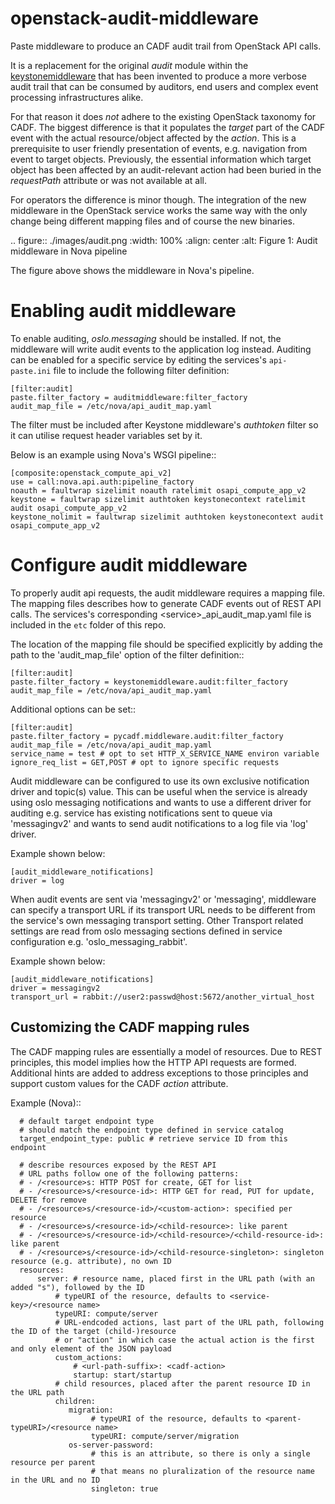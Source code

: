# openstack-audit-middleware
Paste middleware to produce an CADF audit trail from OpenStack API calls.

It is a replacement for the original _audit_ module within the [keystonemiddleware](https://github.com/openstack/keystonemiddleware) that has been invented to produce a more
verbose audit trail that can be consumed by auditors, end users and complex event processing infrastructures alike.

For that reason it does _not_ adhere to the existing OpenStack taxonomy for CADF. The biggest difference is that it populates
the _target_ part of the CADF event with the actual resource/object affected by the _action_. This is a prerequisite
to user friendly presentation of events, e.g. navigation from event to target objects. Previously, the essential information which target object has been affected by an audit-relevant action had been buried in the _requestPath_ attribute or was
not available at all.

For operators the difference is minor though. The integration of the new middleware in the OpenStack service works the same way with the only change being different mapping files and of course the new binaries.  

.. figure:: ./images/audit.png
   :width: 100%
   :align: center
   :alt: Figure 1: Audit middleware in Nova pipeline

The figure above shows the middleware in Nova's pipeline.

Enabling audit middleware
=========================
To enable auditing, _oslo.messaging_ should be installed. If not, the middleware
will write audit events to the application log instead. Auditing can be enabled for a specific
service by editing the services's `api-paste.ini` file to include the following
filter definition:

```
[filter:audit]
paste.filter_factory = auditmiddleware:filter_factory
audit_map_file = /etc/nova/api_audit_map.yaml
```

The filter must be included after Keystone middleware's *authtoken* filter so it can utilise request header variables set by it.

Below is an example using Nova's WSGI pipeline::

```
[composite:openstack_compute_api_v2]
use = call:nova.api.auth:pipeline_factory
noauth = faultwrap sizelimit noauth ratelimit osapi_compute_app_v2
keystone = faultwrap sizelimit authtoken keystonecontext ratelimit audit osapi_compute_app_v2
keystone_nolimit = faultwrap sizelimit authtoken keystonecontext audit osapi_compute_app_v2
```

Configure audit middleware
==========================
To properly audit api requests, the audit middleware requires a mapping
file. The mapping files describes how to generate CADF events out of REST API calls. The services's corresponding
\<service\>_api_audit_map.yaml file is included in the `etc` folder of this repo.

The location of the mapping file should be specified explicitly by adding the
path to the 'audit_map_file' option of the filter definition::

```
[filter:audit]
paste.filter_factory = keystonemiddleware.audit:filter_factory
audit_map_file = /etc/nova/api_audit_map.yaml
```

Additional options can be set::

```
[filter:audit]
paste.filter_factory = pycadf.middleware.audit:filter_factory
audit_map_file = /etc/nova/api_audit_map.yaml
service_name = test # opt to set HTTP_X_SERVICE_NAME environ variable
ignore_req_list = GET,POST # opt to ignore specific requests
```

Audit middleware can be configured to use its own exclusive notification driver
and topic(s) value. This can be useful when the service is already using oslo
messaging notifications and wants to use a different driver for auditing e.g.
service has existing notifications sent to queue via 'messagingv2' and wants to
send audit notifications to a log file via 'log' driver.

Example shown below:

```
[audit_middleware_notifications]
driver = log
```

When audit events are sent via 'messagingv2' or 'messaging', middleware can
specify a transport URL if its transport URL needs to be different from the
service's own messaging transport setting. Other Transport related settings are
read from oslo messaging sections defined in service configuration e.g.
'oslo_messaging_rabbit'.

Example shown below:
```
[audit_middleware_notifications]
driver = messagingv2
transport_url = rabbit://user2:passwd@host:5672/another_virtual_host
```

Customizing the CADF mapping rules
----------------------------------

The CADF mapping rules are essentially a model of resources. Due to REST principles, this model implies how the HTTP API
requests are formed. Additional hints are added to address exceptions to those principles and support custom values
for the CADF *action* attribute.

Example (Nova)::
```
  # default target endpoint type
  # should match the endpoint type defined in service catalog
  target_endpoint_type: public # retrieve service ID from this endpoint

  # describe resources exposed by the REST API
  # URL paths follow one of the following patterns:
  # - /<resource>s: HTTP POST for create, GET for list
  # - /<resource>s/<resource-id>: HTTP GET for read, PUT for update, DELETE for remove
  # - /<resource>s/<resource-id>/<custom-action>: specified per resource
  # - /<resource>s/<resource-id>/<child-resource>: like parent
  # - /<resource>s/<resource-id>/<child-resource>/<child-resource-id>: like parent
  # - /<resource>s/<resource-id>/<child-resource-singleton>: singleton resource (e.g. attribute), no own ID
  resources:
      server: # resource name, placed first in the URL path (with an added "s"), followed by the ID
          # typeURI of the resource, defaults to <service-key>/<resource name>
          typeURI: compute/server
          # URL-endcoded actions, last part of the URL path, following the ID of the target (child-)resource
          # or "action" in which case the actual action is the first and only element of the JSON payload
          custom_actions:
              # <url-path-suffix>: <cadf-action>
              startup: start/startup
          # child resources, placed after the parent resource ID in the URL path
          children:
             migration:
                  # typeURI of the resource, defaults to <parent-typeURI>/<resource name>
                  typeURI: compute/server/migration
             os-server-password:
                  # this is an attribute, so there is only a single resource per parent
                  # that means no pluralization of the resource name in the URL and no ID
                  singleton: true
```
